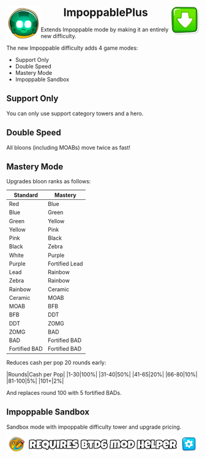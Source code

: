 <h1 align="center">
<a href="https://github.com/Ross-TheBoss/ImpoppablePlus/releases/latest/download/ImpoppablePlus.dll">
    <img align="left" alt="Icon" height="90" src="Icon.png">
    <img align="right" alt="Download" height="75" src="https://raw.githubusercontent.com/gurrenm3/BTD-Mod-Helper/master/BloonsTD6%20Mod%20Helper/Resources/DownloadBtn.png">
</a>
ImpoppablePlus
</h1>


Extends Impoppable mode by making it an entirely new difficulty.

The new Impoppable difficulty adds 4 game modes: 
- Support Only
- Double Speed
- Mastery Mode
- Impoppable Sandbox

## Support Only
You can only use support category towers and a hero.

## Double Speed
All bloons (including MOABs) move twice as fast!

## Mastery Mode
Upgrades bloon ranks as follows:

|Standard|Mastery|
|-|-|
|Red|Blue|
|Blue|Green|
|Green|Yellow|
|Yellow|Pink|
|Pink|Black|
|Black|Zebra|
|White|Purple|
|Purple|Fortified Lead|
|Lead|Rainbow|
|Zebra|Rainbow|
|Rainbow|Ceramic|
|Ceramic|MOAB|
|MOAB|BFB|
|BFB|DDT|
|DDT|ZOMG|
|ZOMG|BAD|
|BAD|Fortified BAD|
|Fortified BAD|Fortified BAD|

Reduces cash per pop 20 rounds early:

|Rounds|Cash per Pop|
|1-30|100%|
|31-40|50%|
|41-65|20%|
|66-80|10%|
|81-100|5%|
|101+|2%|

And replaces round 100 with 5 fortified BADs. 

## Impoppable Sandbox
Sandbox mode with impoppable difficulty tower and upgrade pricing.

[![Requires BTD6 Mod Helper](https://raw.githubusercontent.com/gurrenm3/BTD-Mod-Helper/master/banner.png)](https://github.com/gurrenm3/BTD-Mod-Helper#readme)
